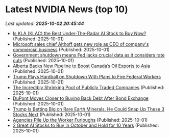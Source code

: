 # Latest NVIDIA News (top 10)
_Last updated: **2025-10-02 20:45:44**_

- [Is KLA (KLAC) the Best Under-The-Radar AI Stock to Buy Now?](https://finance.yahoo.com/news/kla-klac-best-under-radar-203943990.html) (Published: 2025-10-01)
- [Microsoft sales chief Althoff gets new role as CEO of company's commercial business](https://www.cnbc.com/2025/10/01/microsoft-makes-sales-chief-althoff-ceo-of-commercial-business.html) (Published: 2025-10-01)
- [Government shutdown means Fed lacks crucial data as it considers rate cuts](https://biztoc.com/x/2b9c1fef521fcdcb) (Published: 2025-10-01)
- [Alberta Backs New Pipeline to Boost Canada’s Oil Exports to Asia](https://biztoc.com/x/0e5ff57d64b4c28f) (Published: 2025-10-01)
- [Trump Plays Hardball on Shutdown With Plans to Fire Federal Workers](https://biztoc.com/x/30858af55a96d71c) (Published: 2025-10-01)
- [The Incredibly Shrinking Pool of Publicly Traded Companies](https://biztoc.com/x/c8c2316e6767ee8a) (Published: 2025-10-01)
- [DuPont Moves Closer to Buying Back Debt After Bond Exchange](https://biztoc.com/x/ede3a81b11628766) (Published: 2025-10-01)
- [Trump Is Betting Big on Rare Earth Minerals. He Could Snap Up These 3 Stocks Next](https://biztoc.com/x/67c8d012d4c06da1) (Published: 2025-10-01)
- [Agencies Pile Up the Worker Furloughs](https://biztoc.com/x/86477a6a5f7138c0) (Published: 2025-10-01)
- [2 Great AI Stocks to Buy in October and Hold for 10 Years](https://finance.yahoo.com/news/2-great-ai-stocks-buy-203500206.html) (Published: 2025-10-01)
